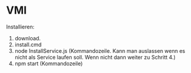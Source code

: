 # VMI

Installieren:

1. download.
2. install.cmd
3. node InstallService.js (Kommandozeile. Kann man auslassen wenn es nicht als Service laufen soll. Wenn nicht dann weiter zu Schritt 4.)
4. npm start (Kommandozeile)

